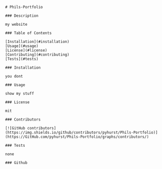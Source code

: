 
    # Phils-Portfolio

    ### Description

    my website

    ### Table of Contents

    [Installation](#installation)
    [Usage](#usage)
    [License](#license)
    [Contributing](#contributing)
    [Tests](#tests)

    ### Installation

    you dont

    ### Usage

    show my stuff

    ### License

    mit

    ### Contributors

    [![GitHub contributors](https://img.shields.io/github/contributors/pyhurst/Phils-Portfolio)](https://GitHub.com/pyhurst/Phils-Portfolio/graphs/contributors/)

    ### Tests

    none

    ### Github
    